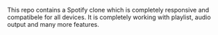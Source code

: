 This repo contains a Spotify clone which is completely responsive and compatibele for all devices. It is completely working with playlist, audio output and many more features.

